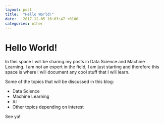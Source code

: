 ```yaml
---
layout: post
title:  "Hello World!"
date:   2017-12-05 16:03:47 +0100
categories: other
---
```

Hello World!
===================

In this space I will be sharing my posts in Data Science and Machine Learning. I am not an expert in the field, I am just starting and therefore this space is where I will document any cool stuff that I will learn.

Some of the topics that will be discussed in this blog:
- Data Science
- Machine Learning
- AI
- Other topics depending on interest

See ya!
